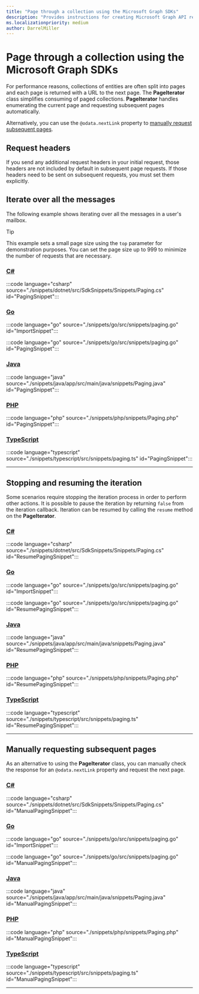 ```yaml
---
title: "Page through a collection using the Microsoft Graph SDKs"
description: "Provides instructions for creating Microsoft Graph API requests using the Microsoft Graph SDKs."
ms.localizationpriority: medium
author: DarrelMiller
---
```


<!-- markdownlint-disable MD051 -->

# Page through a collection using the Microsoft Graph SDKs

For performance reasons, collections of entities are often split into pages and each page is returned with a URL to the next page. The **PageIterator** class simplifies consuming of paged collections. **PageIterator** handles enumerating the current page and requesting subsequent pages automatically.

Alternatively, you can use the `@odata.nextLink` property to [manually request subsequent pages](#manually-requesting-subsequent-pages).

## Request headers

If you send any additional request headers in your initial request, those headers are not included by default in subsequent page requests. If those headers need to be sent on subsequent requests, you must set them explicitly.

## Iterate over all the messages

The following example shows iterating over all the messages in a user's mailbox.

> [!TIP]
> This example sets a small page size using the `top` parameter for demonstration purposes. You can set the page size up to 999 to minimize the number of requests that are necessary.

### [C#](#tab/csharp)

:::code language="csharp" source="./snippets/dotnet/src/SdkSnippets/Snippets/Paging.cs" id="PagingSnippet":::

### [Go](#tab/go)

:::code language="go" source="./snippets/go/src/snippets/paging.go" id="ImportSnippet":::

:::code language="go" source="./snippets/go/src/snippets/paging.go" id="PagingSnippet":::

### [Java](#tab/java)

:::code language="java" source="./snippets/java/app/src/main/java/snippets/Paging.java" id="PagingSnippet":::

### [PHP](#tab/PHP)

:::code language="php" source="./snippets/php/snippets/Paging.php" id="PagingSnippet":::

### [TypeScript](#tab/typescript)

:::code language="typescript" source="./snippets/typescript/src/snippets/paging.ts" id="PagingSnippet":::

---

## Stopping and resuming the iteration

Some scenarios require stopping the iteration process in order to perform other actions. It is possible to pause the iteration by returning `false` from the iteration callback. Iteration can be resumed by calling the `resume` method on the **PageIterator**.

<!-- markdownlint-disable MD024 -->
### [C#](#tab/csharp)

:::code language="csharp" source="./snippets/dotnet/src/SdkSnippets/Snippets/Paging.cs" id="ResumePagingSnippet":::

### [Go](#tab/go)

:::code language="go" source="./snippets/go/src/snippets/paging.go" id="ImportSnippet":::

:::code language="go" source="./snippets/go/src/snippets/paging.go" id="ResumePagingSnippet":::

### [Java](#tab/java)

:::code language="java" source="./snippets/java/app/src/main/java/snippets/Paging.java" id="ResumePagingSnippet":::

### [PHP](#tab/PHP)

:::code language="php" source="./snippets/php/snippets/Paging.php" id="ResumePagingSnippet":::

### [TypeScript](#tab/typescript)

:::code language="typescript" source="./snippets/typescript/src/snippets/paging.ts" id="ResumePagingSnippet":::

---
<!-- markdownlint-enable MD024 -->

## Manually requesting subsequent pages

As an alternative to using the **PageIterator** class, you can manually check the response for an `@odata.nextLink` property and request the next page.

<!-- markdownlint-disable MD024 -->
### [C#](#tab/csharp)

:::code language="csharp" source="./snippets/dotnet/src/SdkSnippets/Snippets/Paging.cs" id="ManualPagingSnippet":::

### [Go](#tab/go)

:::code language="go" source="./snippets/go/src/snippets/paging.go" id="ImportSnippet":::

:::code language="go" source="./snippets/go/src/snippets/paging.go" id="ManualPagingSnippet":::

### [Java](#tab/java)

:::code language="java" source="./snippets/java/app/src/main/java/snippets/Paging.java" id="ManualPagingSnippet":::

### [PHP](#tab/PHP)

:::code language="php" source="./snippets/php/snippets/Paging.php" id="ManualPagingSnippet":::

### [TypeScript](#tab/typescript)

:::code language="typescript" source="./snippets/typescript/src/snippets/paging.ts" id="ManualPagingSnippet":::

---
<!-- markdownlint-enable MD024 -->
